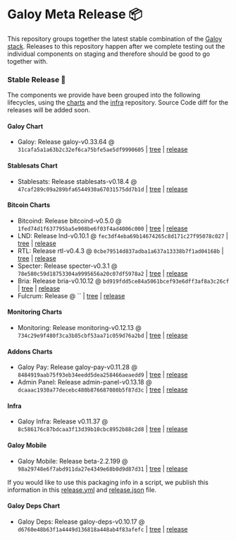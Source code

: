# Galoy Meta Release 📦

This repository groups together the latest stable combination of the [Galoy stack](https://github.com/GaloyMoney/awesome-galoy#tech-components).
Releases to this repository happen after we complete testing out the individual components on staging and therefore should be good to go together with.

### Stable Release 🎉

The components we provide have been grouped into the following lifecycles, using the [charts](https://github.com/GaloyMoney/charts) and the [infra](https://github.com/GaloyMoney/galoy-infra) repository.
Source Code diff for the releases will be added soon.

#### Galoy Chart
- Galoy: Release galoy-v0.33.64 @ `31cafa5a1a63b2c32ef6ca75bfe5ae5df9990605` | [tree](https://github.com/GaloyMoney/charts/tree/31cafa5a1a63b2c32ef6ca75bfe5ae5df9990605/charts/galoy) | [release](https://github.com/GaloyMoney/charts/releases/tag/galoy-v0.33.64)

#### Stablesats Chart
- Stablesats: Release stablesats-v0.18.4 @ `47caf289c09a289bfa6544930a67031575dd7b1d` | [tree](https://github.com/GaloyMoney/charts/tree/47caf289c09a289bfa6544930a67031575dd7b1d/charts/stablesats) | [release](https://github.com/GaloyMoney/charts/releases/tag/stablesats-v0.18.4)

#### Bitcoin Charts
- Bitcoind: Release bitcoind-v0.5.0 @ `1fed74d1f637795ba5e908be6f03f4ad4006c000` | [tree](https://github.com/GaloyMoney/charts/tree/1fed74d1f637795ba5e908be6f03f4ad4006c000/charts/bitcoind) | [release](https://github.com/GaloyMoney/charts/releases/tag/bitcoind-v0.5.0)
- LND: Release lnd-v0.10.1 @ `fec3df4eba69b14674265c8d171c27f95078c027` | [tree](https://github.com/GaloyMoney/charts/tree/fec3df4eba69b14674265c8d171c27f95078c027/charts/lnd) | [release](https://github.com/GaloyMoney/charts/releases/tag/lnd-v0.10.1)
- RTL: Release rtl-v0.4.3 @ `0cbe79514d837adba1a637a13338b7f1ad04168b` | [tree](https://github.com/GaloyMoney/charts/tree/0cbe79514d837adba1a637a13338b7f1ad04168b/charts/rtl) | [release](https://github.com/GaloyMoney/charts/releases/tag/rtl-v0.4.3)
- Specter: Release specter-v0.3.1 @ `78e580c59d18753304a9995656a20c07df5978a2` | [tree](https://github.com/GaloyMoney/charts/tree/78e580c59d18753304a9995656a20c07df5978a2/charts/specter) | [release](https://github.com/GaloyMoney/charts/releases/tag/specter-v0.3.1)
- Bria: Release bria-v0.10.12 @ `bd919fdd5ce84a5061bcef93e6dff3af8a3c26cf` | [tree](https://github.com/GaloyMoney/charts/tree/bd919fdd5ce84a5061bcef93e6dff3af8a3c26cf/charts/bria) | [release](https://github.com/GaloyMoney/charts/releases/tag/bria-v0.10.12)
- Fulcrum: Release  @ `` | [tree](https://github.com/GaloyMoney/charts/tree//charts/fulcrum) | [release](https://github.com/GaloyMoney/charts/releases/tag/)

#### Monitoring Charts
- Monitoring: Release monitoring-v0.12.13 @ `734c29e9f480f3ca3b85cbf53aa71c059d76a2bd` | [tree](https://github.com/GaloyMoney/charts/tree/734c29e9f480f3ca3b85cbf53aa71c059d76a2bd/charts/monitoring) | [release](https://github.com/GaloyMoney/charts/releases/tag/monitoring-v0.12.13)

#### Addons Charts
- Galoy Pay: Release galoy-pay-v0.11.28 @ `8484919aab75f93eb34eedd5dea258466aeaedd9` | [tree](https://github.com/GaloyMoney/charts/tree/8484919aab75f93eb34eedd5dea258466aeaedd9/charts/galoy-pay) | [release](https://github.com/GaloyMoney/charts/releases/tag/galoy-pay-v0.11.28)
- Admin Panel: Release admin-panel-v0.13.18 @ `dcaaac1930a77decebc480b876687080b5f87d3c` | [tree](https://github.com/GaloyMoney/charts/tree/dcaaac1930a77decebc480b876687080b5f87d3c/charts/admin-panel) | [release](https://github.com/GaloyMoney/charts/releases/tag/admin-panel-v0.13.18)

#### Infra

- Galoy Infra: Release v0.11.37 @ `8c586176c87bdcaa3f13d39b10cbc8952b88c2d8` | [tree](https://github.com/GaloyMoney/galoy-infra/tree/8c586176c87bdcaa3f13d39b10cbc8952b88c2d8) | [release](https://github.com/GaloyMoney/galoy-infra/releases/tag/v0.11.37)

#### Galoy Mobile

- Galoy Mobile: Release beta-2.2.199 @ `98a29748e6f7abd911da27e4349e68b0d9d87d31` | [tree](https://github.com/GaloyMoney/galoy-mobile/tree/98a29748e6f7abd911da27e4349e68b0d9d87d31) | [release](https://github.com/GaloyMoney/galoy-mobile/releases/tag/beta-2.2.199)

If you would like to use this packaging info in a script, we publish this information in this [release.yml](./release.yml) and [release.json](./release.json) file.

#### Galoy Deps Chart
- Galoy Deps: Release galoy-deps-v0.10.17 @ `d6760e48b63f1a4449d136818a448ab4f83afefc` | [tree](https://github.com/GaloyMoney/charts/tree/d6760e48b63f1a4449d136818a448ab4f83afefc/charts/galoy-deps) | [release](https://github.com/GaloyMoney/charts/releases/tag/galoy-deps-v0.10.17)
